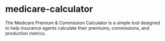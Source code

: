 # medicare-calculator
The Medicare Premium &amp; Commission Calculator is a simple tool designed to help insurance agents calculate their premiums, commissions, and production metrics. 
